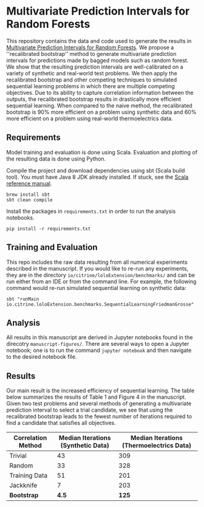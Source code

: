 # Multivariate Prediction Intervals for Random Forests

This repository contains the data and code used to generate the results in [Multivariate Prediction Intervals for Random Forests](https://arxiv.org/abs/2205.02260).
We propose a ''recalibrated bootstrap'' method to generate multivariate prediction intervals for predictions made by bagged models such as random forest.
We show that the resulting prediction intervals are well-calibrated on a variety of synthetic and real-world test problems.
We then apply the recalibrated bootstrap and other competing techniques to simulated sequential learning problems in which there are multiple competing objectives.
Due to its ability to capture correlation information between the outputs, the recalibrated bootstrap results in drastically more efficient sequential learning.
When compared to the naive method, the recalibrated bootstrap is 90% more efficient on a problem using synthetic data and 60% more efficient on a problem using real-world thermoelectrics data.

## Requirements

Model training and evaluation is done using Scala.
Evaluation and plotting of the resulting data is done using Python.

Compile the project and download dependencies using sbt (Scala build tool).
You must have Java 8 JDK already installed.
If stuck, see the [Scala reference manual](https://docs.scala-lang.org/getting-started/sbt-track/getting-started-with-scala-and-sbt-on-the-command-line.html).

```
brew install sbt
sbt clean compile
```

Install the packages in `requirements.txt` in order to run the analysis notebooks.

```
pip install -r requirements.txt
```

## Training and Evaluation

This repo includes the raw data resulting from all numerical experiments described in the manuscript.
If you would like to re-run any experiments, they are in the directory `io/citrine/loloExtension/benchmarks/` and can be run either from an IDE or from the command line.
For example, the following command would re-run simulated sequential learning on synthetic data:

```
sbt "runMain io.citrine.loloExtension.benchmarks.SequentialLearningFriedmanGrosse"
```

## Analysis

All results in this manuscript are derived in Jupyter notebooks found in the direcotry `manuscript-figures/`.
There are several ways to open a Jupyter notebook; one is to run the command `jupyter notebook` and then navigate to the desired notebook file.

## Results

Our main result is the increased efficiency of sequential learning.
The table below summarizes the results of Table 1 and Figure 4 in the manuscript.
Given two test problems and several methods of generating a multivariate prediction interval to select a trial candidate, we see that using the recalibrated bootstrap leads to the fewest number of iterations required to find a candidate that satisfies all objectives.

| Correlation Method | Median Iterations (Synthetic Data)  | Median Iterations (Thermoelectrics Data) |
| ------------------ |------------------------- | ----------------------------- |
| Trivial            |     43                   |      309      |
| Random             |     33                   |      328      |
| Training Data      |     51                   |      201      |
| Jackknife          |     7                    |      203      |
| **Bootstrap**      |     **4.5**              |      **125**  |
